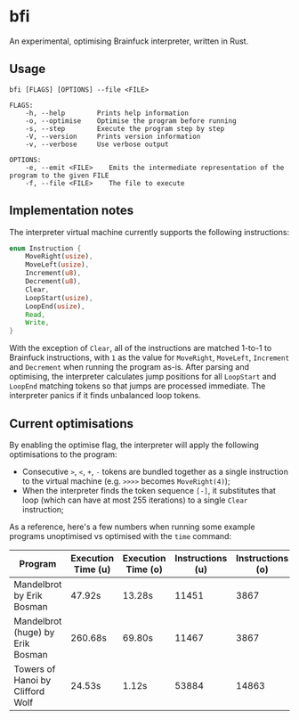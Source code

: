 # bfi
An experimental, optimising Brainfuck interpreter, written in Rust.

## Usage

```    
bfi [FLAGS] [OPTIONS] --file <FILE>

FLAGS:
    -h, --help        Prints help information
    -o, --optimise    Optimise the program before running
    -s, --step        Execute the program step by step
    -V, --version     Prints version information
    -v, --verbose     Use verbose output

OPTIONS:
    -e, --emit <FILE>    Emits the intermediate representation of the program to the given FILE
    -f, --file <FILE>    The file to execute
```

## Implementation notes

The interpreter virtual machine currently supports the following instructions:

```rust
enum Instruction {
    MoveRight(usize),
    MoveLeft(usize),
    Increment(u8),
    Decrement(u8),
    Clear,
    LoopStart(usize),
    LoopEnd(usize),
    Read,
    Write,
}
```


With the exception of `Clear`, all of the instructions are matched 1-to-1 to Brainfuck instructions, with `1` as the value for `MoveRight`, `MoveLeft`, `Increment` and `Decrement` when running the program as-is. After parsing and optimising, the interpreter calculates jump positions for all `LoopStart` and `LoopEnd` matching tokens so that jumps are processed immediate. The interpreter panics if it finds unbalanced loop tokens.

## Current optimisations

By enabling the optimise flag, the interpreter will apply the following optimisations to the program:

* Consecutive `>`, `<`, `+`, `-` tokens are bundled together as a single instruction to the virtual machine (e.g. `>>>>` becomes `MoveRight(4)`);
* When the interpreter finds the token sequence `[-]`, it substitutes that loop (which can have at most 255 iterations) to a single `Clear` instruction;

As a reference, here's a few numbers when running some example programs unoptimised vs optimised with the `time` command:

Program | Execution Time (u) | Execution Time (o) | Instructions (u) | Instructions (o)
------------ | ------------- | ------------ | ------------- | -------------
Mandelbrot by Erik Bosman | 47.92s | 13.28s | 11451 | 3867
Mandelbrot (huge) by Erik Bosman | 260.68s | 69.80s | 11467 | 3867
Towers of Hanoi by Clifford Wolf | 24.53s | 1.12s | 53884 | 14863
